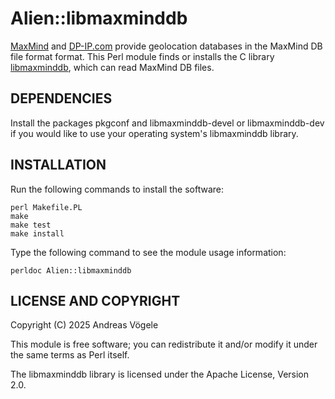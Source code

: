 # Alien::libmaxminddb

[MaxMind](https://www.maxmind.com/) and [DP-IP.com](https://db-ip.com/) provide
geolocation databases in the MaxMind DB file format format.  This Perl module
finds or installs the C library
[libmaxminddb](https://github.com/maxmind/libmaxminddb), which can read MaxMind
DB files.

## DEPENDENCIES

Install the packages pkgconf and libmaxminddb-devel or libmaxminddb-dev if you
would like to use your operating system's libmaxminddb library.

## INSTALLATION

Run the following commands to install the software:

    perl Makefile.PL
    make
    make test
    make install

Type the following command to see the module usage information:

    perldoc Alien::libmaxminddb

## LICENSE AND COPYRIGHT

Copyright (C) 2025 Andreas Vögele

This module is free software; you can redistribute it and/or modify it under
the same terms as Perl itself.

The libmaxminddb library is licensed under the Apache License, Version 2.0.
